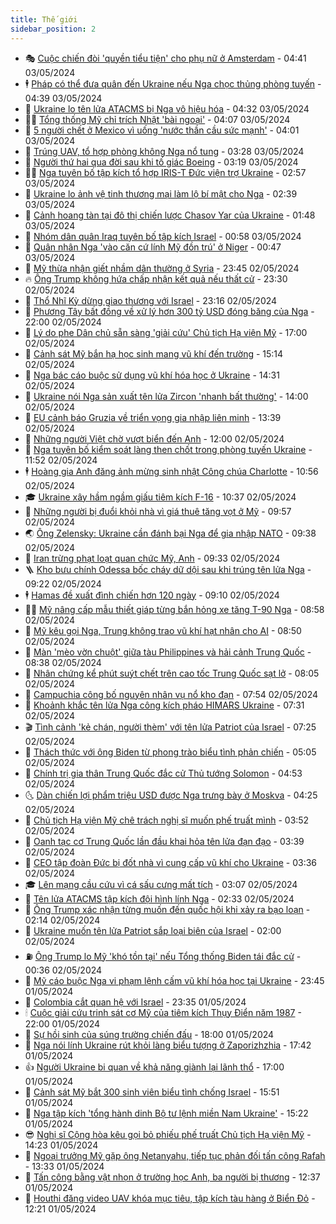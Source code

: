 ```yaml
---
title: Thế giới
sidebar_position: 2
---
```


<!-- vnexpress-the-gioi:START -->
- 🎭 [Cuộc chiến đòi &#39;quyền tiểu tiện&#39; cho phụ nữ ở Amsterdam](https://vnexpress.net/cuoc-chien-doi-quyen-tieu-tien-cho-phu-nu-o-amsterdam-4741382.html) - 04:41 03/05/2024
- 🕴 [Pháp có thể đưa quân đến Ukraine nếu Nga chọc thủng phòng tuyến](https://vnexpress.net/phap-co-the-dua-quan-den-ukraine-neu-nga-choc-thung-phong-tuyen-4741481.html) - 04:39 03/05/2024
- 🤭 [Ukraine lo tên lửa ATACMS bị Nga vô hiệu hóa](https://vnexpress.net/ukraine-lo-ten-lua-atacms-bi-nga-vo-hieu-hoa-4741433.html) - 04:32 03/05/2024
- 🧑‍💻 [Tổng thống Mỹ chỉ trích Nhật &#39;bài ngoại&#39;](https://vnexpress.net/tong-thong-my-chi-trich-nhat-bai-ngoai-4741397.html) - 04:07 03/05/2024
- 🦏 [5 người chết ở Mexico vì uống &#39;nước thần cầu sức mạnh&#39;](https://vnexpress.net/5-nguoi-chet-o-mexico-vi-uong-nuoc-than-cau-suc-manh-4741412.html) - 04:01 03/05/2024
- 🦒 [Trúng UAV, tổ hợp phòng không Nga nổ tung](https://vnexpress.net/trung-uav-to-hop-phong-khong-nga-no-tung-4741387.html) - 03:28 03/05/2024
- 🌈 [Người thứ hai qua đời sau khi tố giác Boeing](https://vnexpress.net/nguoi-thu-hai-qua-doi-sau-khi-to-giac-boeing-4741417.html) - 03:19 03/05/2024
- 🧑‍🏫 [Nga tuyên bố tập kích tổ hợp IRIS-T Đức viện trợ Ukraine](https://vnexpress.net/nga-tuyen-bo-tap-kich-to-hop-iris-t-duc-vien-tro-ukraine-4741394.html) - 02:57 03/05/2024
- 🐲 [Ukraine lo ảnh vệ tinh thương mại làm lộ bí mật cho Nga](https://vnexpress.net/ukraine-lo-anh-ve-tinh-thuong-mai-lam-lo-bi-mat-cho-nga-4741402.html) - 02:39 03/05/2024
- 🦒 [Cảnh hoang tàn tại đô thị chiến lược Chasov Yar của Ukraine](https://vnexpress.net/canh-hoang-tan-tai-do-thi-chien-luoc-chasov-yar-cua-ukraine-4741237.html) - 01:48 03/05/2024
- 🐻 [Nhóm dân quân Iraq tuyên bố tập kích Israel](https://vnexpress.net/nhom-dan-quan-iraq-tuyen-bo-tap-kich-israel-4741359.html) - 00:58 03/05/2024
- 🚀 [Quân nhân Nga &#39;vào căn cứ lính Mỹ đồn trú&#39; ở Niger](https://vnexpress.net/quan-nhan-nga-vao-can-cu-linh-my-don-tru-o-niger-4741358.html) - 00:47 03/05/2024
- 🥰 [Mỹ thừa nhận giết nhầm dân thường ở Syria](https://vnexpress.net/my-thua-nhan-giet-nham-dan-thuong-o-syria-4741356.html) - 23:45 02/05/2024
- 🔥 [Ông Trump không hứa chấp nhận kết quả nếu thất cử](https://vnexpress.net/ong-trump-khong-hua-chap-nhan-ket-qua-neu-that-cu-4741345.html) - 23:30 02/05/2024
- 🥳 [Thổ Nhĩ Kỳ dừng giao thương với Israel](https://vnexpress.net/tho-nhi-ky-dung-giao-thuong-voi-israel-4741339.html) - 23:16 02/05/2024
- 💼 [Phương Tây bất đồng về xử lý hơn 300 tỷ USD đóng băng của Nga](https://vnexpress.net/phuong-tay-bat-dong-ve-xu-ly-hon-300-ty-usd-dong-bang-cua-nga-4740877.html) - 22:00 02/05/2024
- 🤡 [Lý do phe Dân chủ sẵn sàng &#39;giải cứu&#39; Chủ tịch Hạ viện Mỹ](https://vnexpress.net/ly-do-phe-dan-chu-san-sang-giai-cuu-chu-tich-ha-vien-my-4740912.html) - 17:00 02/05/2024
- 🌁 [Cảnh sát Mỹ bắn hạ học sinh mang vũ khí đến trường](https://vnexpress.net/canh-sat-my-ban-ha-hoc-sinh-mang-vu-khi-den-truong-4741313.html) - 15:14 02/05/2024
- 🤩 [Nga bác cáo buộc sử dụng vũ khí hóa học ở Ukraine](https://vnexpress.net/nga-bac-cao-buoc-su-dung-vu-khi-hoa-hoc-o-ukraine-4741322.html) - 14:31 02/05/2024
- 🎉 [Ukraine nói Nga sản xuất tên lửa Zircon &#39;nhanh bất thường&#39;](https://vnexpress.net/ukraine-noi-nga-san-xuat-ten-lua-zircon-nhanh-bat-thuong-4741216.html) - 14:00 02/05/2024
- 🎉 [EU cảnh báo Gruzia về triển vọng gia nhập liên minh](https://vnexpress.net/eu-canh-bao-gruzia-ve-trien-vong-gia-nhap-lien-minh-4741314.html) - 13:39 02/05/2024
- 🌁 [Những người Việt chờ vượt biển đến Anh](https://vnexpress.net/nhung-nguoi-viet-cho-vuot-bien-den-anh-4740992.html) - 12:00 02/05/2024
- 🌊 [Nga tuyên bố kiểm soát làng then chốt trong phòng tuyến Ukraine](https://vnexpress.net/nga-tuyen-bo-kiem-soat-lang-then-chot-trong-phong-tuyen-ukraine-4741298.html) - 11:52 02/05/2024
- 🕴 [Hoàng gia Anh đăng ảnh mừng sinh nhật Công chúa Charlotte](https://vnexpress.net/hoang-gia-anh-dang-anh-mung-sinh-nhat-cong-chua-charlotte-4741274.html) - 10:56 02/05/2024
- 🎓 [Ukraine xây hầm ngầm giấu tiêm kích F-16](https://vnexpress.net/ukraine-xay-ham-ngam-giau-tiem-kich-f-16-4741228.html) - 10:37 02/05/2024
- 🦩 [Những người bị đuổi khỏi nhà vì giá thuê tăng vọt ở Mỹ](https://vnexpress.net/nhung-nguoi-bi-duoi-khoi-nha-vi-gia-thue-tang-vot-o-my-4741055.html) - 09:57 02/05/2024
- 🌏 [Ông Zelensky: Ukraine cần đánh bại Nga để gia nhập NATO](https://vnexpress.net/ong-zelensky-ukraine-can-danh-bai-nga-de-gia-nhap-nato-4741206.html) - 09:38 02/05/2024
- 🌋 [Iran trừng phạt loạt quan chức Mỹ, Anh](https://vnexpress.net/iran-trung-phat-loat-quan-chuc-my-anh-4741184.html) - 09:33 02/05/2024
- 🪜 [Kho bưu chính Odessa bốc cháy dữ dội sau khi trúng tên lửa Nga](https://vnexpress.net/kho-buu-chinh-odessa-boc-chay-du-doi-sau-khi-trung-ten-lua-nga-4741185.html) - 09:22 02/05/2024
- 🕴 [Hamas đề xuất đình chiến hơn 120 ngày](https://vnexpress.net/hamas-de-xuat-dinh-chien-hon-120-ngay-4741156.html) - 09:10 02/05/2024
- 🧑‍🏫 [Mỹ nâng cấp mẫu thiết giáp từng bắn hỏng xe tăng T-90 Nga](https://vnexpress.net/my-nang-cap-mau-thiet-giap-tung-ban-hong-xe-tang-t-90-nga-4741035.html) - 08:58 02/05/2024
- 🌮 [Mỹ kêu gọi Nga, Trung không trao vũ khí hạt nhân cho AI](https://vnexpress.net/my-keu-goi-nga-trung-khong-trao-vu-khi-hat-nhan-cho-ai-4741092.html) - 08:50 02/05/2024
- 🚦 [Màn &#39;mèo vờn chuột&#39; giữa tàu Philippines và hải cảnh Trung Quốc](https://vnexpress.net/man-meo-von-chuot-giua-tau-philippines-va-hai-canh-trung-quoc-4740933.html) - 08:38 02/05/2024
- 💫 [Nhân chứng kể phút suýt chết trên cao tốc Trung Quốc sạt lở](https://vnexpress.net/nhan-chung-ke-phut-suyt-chet-tren-cao-toc-trung-quoc-sat-lo-4741073.html) - 08:05 02/05/2024
- 🤡 [Campuchia công bố nguyên nhân vụ nổ kho đạn](https://vnexpress.net/campuchia-cong-bo-nguyen-nhan-vu-no-kho-dan-4741118.html) - 07:54 02/05/2024
- 🦣 [Khoảnh khắc tên lửa Nga công kích pháo HIMARS Ukraine](https://vnexpress.net/khoanh-khac-ten-lua-nga-cong-kich-phao-himars-ukraine-4741076.html) - 07:31 02/05/2024
- 🎬 [Tình cảnh &#39;kẻ chán, người thèm&#39; với tên lửa Patriot của Israel](https://vnexpress.net/tinh-canh-ke-chan-nguoi-them-voi-ten-lua-patriot-cua-israel-4741103.html) - 07:25 02/05/2024
- 🎉 [Thách thức với ông Biden từ phong trào biểu tình phản chiến](https://vnexpress.net/thach-thuc-voi-ong-biden-tu-phong-trao-bieu-tinh-phan-chien-4740899.html) - 05:05 02/05/2024
- 🎡 [Chính trị gia thân Trung Quốc đắc cử Thủ tướng Solomon](https://vnexpress.net/chinh-tri-gia-than-trung-quoc-dac-cu-thu-tuong-solomon-4741056.html) - 04:53 02/05/2024
- 🌜 [Dàn chiến lợi phẩm triệu USD được Nga trưng bày ở Moskva](https://vnexpress.net/dan-chien-loi-pham-trieu-usd-duoc-nga-trung-bay-o-moskva-4741020.html) - 04:25 02/05/2024
- 🎡 [Chủ tịch Hạ viện Mỹ chê trách nghị sĩ muốn phế truất mình](https://vnexpress.net/chu-tich-ha-vien-my-che-trach-nghi-si-muon-phe-truat-minh-4740916.html) - 03:52 02/05/2024
- 🤗 [Oanh tạc cơ Trung Quốc lần đầu khai hỏa tên lửa đạn đạo](https://vnexpress.net/oanh-tac-co-trung-quoc-lan-dau-khai-hoa-ten-lua-dan-dao-4740947.html) - 03:39 02/05/2024
- 🦩 [CEO tập đoàn Đức bị đốt nhà vì cung cấp vũ khí cho Ukraine](https://vnexpress.net/ceo-tap-doan-duc-bi-dot-nha-vi-cung-cap-vu-khi-cho-ukraine-4740826.html) - 03:36 02/05/2024
- 🎓 [Lên mạng cầu cứu vì cá sấu cưng mất tích](https://vnexpress.net/len-mang-cau-cuu-vi-ca-sau-cung-mat-tich-4740913.html) - 03:07 02/05/2024
- 🌁 [Tên lửa ATACMS tập kích đội hình lính Nga](https://vnexpress.net/ten-lua-atacms-tap-kich-doi-hinh-linh-nga-4740921.html) - 02:33 02/05/2024
- 🤩 [Ông Trump xác nhận từng muốn đến quốc hội khi xảy ra bạo loạn](https://vnexpress.net/ong-trump-xac-nhan-tung-muon-den-quoc-hoi-khi-xay-ra-bao-loan-4740905.html) - 02:14 02/05/2024
- 👹 [Ukraine muốn tên lửa Patriot sắp loại biên của Israel](https://vnexpress.net/ukraine-muon-ten-lua-patriot-sap-loai-bien-cua-israel-4740895.html) - 02:00 02/05/2024
- ⛽️ [Ông Trump lo Mỹ &#39;khó tồn tại&#39; nếu Tổng thống Biden tái đắc cử](https://vnexpress.net/ong-trump-lo-my-kho-ton-tai-neu-tong-thong-biden-tai-dac-cu-4740855.html) - 00:36 02/05/2024
- 🚀 [Mỹ cáo buộc Nga vi phạm lệnh cấm vũ khí hóa học tại Ukraine](https://vnexpress.net/my-cao-buoc-nga-vi-pham-lenh-cam-vu-khi-hoa-hoc-tai-ukraine-4740850.html) - 23:45 01/05/2024
- 🎡 [Colombia cắt quan hệ với Israel](https://vnexpress.net/colombia-cat-quan-he-voi-israel-4740843.html) - 23:35 01/05/2024
- 🕯 [Cuộc giải cứu trinh sát cơ Mỹ của tiêm kích Thụy Điển năm 1987](https://vnexpress.net/cuoc-giai-cuu-trinh-sat-co-my-cua-tiem-kich-thuy-dien-nam-1987-4724511.html) - 22:00 01/05/2024
- 🐻 [Sự hồi sinh của súng trường chiến đấu](https://vnexpress.net/su-hoi-sinh-cua-sung-truong-chien-dau-4729224.html) - 18:00 01/05/2024
- 🚦 [Nga nói lính Ukraine rút khỏi làng biểu tượng ở Zaporizhzhia](https://vnexpress.net/nga-noi-linh-ukraine-rut-khoi-lang-bieu-tuong-o-zaporizhzhia-4740833.html) - 17:42 01/05/2024
- 👍 [Người Ukraine bi quan về khả năng giành lại lãnh thổ](https://vnexpress.net/nguoi-ukraine-bi-quan-ve-kha-nang-gianh-lai-lanh-tho-4739033.html) - 17:00 01/05/2024
- 🚀 [Cảnh sát Mỹ bắt 300 sinh viên biểu tình chống Israel](https://vnexpress.net/canh-sat-my-bat-300-sinh-vien-bieu-tinh-chong-israel-4740815.html) - 15:51 01/05/2024
- 🌮 [Nga tập kích &#39;tổng hành dinh Bộ tư lệnh miền Nam Ukraine&#39;](https://vnexpress.net/nga-tap-kich-tong-hanh-dinh-bo-tu-lenh-mien-nam-ukraine-4740788.html) - 15:22 01/05/2024
- 😎 [Nghị sĩ Cộng hòa kêu gọi bỏ phiếu phế truất Chủ tịch Hạ viện Mỹ](https://vnexpress.net/nghi-si-cong-hoa-keu-goi-bo-phieu-phe-truat-chu-tich-ha-vien-my-4740807.html) - 14:23 01/05/2024
- 🐲 [Ngoại trưởng Mỹ gặp ông Netanyahu, tiếp tục phản đối tấn công Rafah](https://vnexpress.net/ngoai-truong-my-gap-ong-netanyahu-tiep-tuc-phan-doi-tan-cong-rafah-4740805.html) - 13:33 01/05/2024
- 💫 [Tấn công bằng vật nhọn ở trường học Anh, ba người bị thương](https://vnexpress.net/tan-cong-bang-vat-nhon-o-truong-hoc-anh-ba-nguoi-bi-thuong-4740803.html) - 12:37 01/05/2024
- 👀 [Houthi đăng video UAV khóa mục tiêu, tập kích tàu hàng ở Biển Đỏ](https://vnexpress.net/houthi-dang-video-uav-khoa-muc-tieu-tap-kich-tau-hang-o-bien-do-4740798.html) - 12:21 01/05/2024<!-- vnexpress-the-gioi:END -->